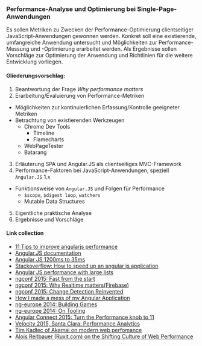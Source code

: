 
### Performance-Analyse und Optimierung bei Single-Page-Anwendungen

>
  Es sollen Metriken zu Zwecken der Performance-Optimierung  clientseitiger
  JavaScript-Anwendungen gewonnen werden. Konkret soll eine existierende,
  umfangreiche   Anwendung untersucht und Möglichkeiten zur Performance-Messung
  und -Optimierung erarbeitet werden. Als Ergebnisse sollen Vorschläge
  zur Optimierung der Anwendung und Richtlinien für die weitere Entwicklung
  vorliegen.

#### Gliederungsvorschlag:

1. Beantwortung der Frage *Why performance matters*
2. Erarbeitung/Evaluierung von Performance-Metriken
  - Möglichkeiten zur kontinuierlichen Erfassung/Kontrolle geeigneter Metriken
  - Betrachtung von existierenden Werkzeugen
    - Chrome Dev Tools
      - Timeline
      - Flamecharts
    - WebPageTester
    - Batarang
3. Erläuterung SPA und Angular.JS als clientseitiges MVC-Framework
4. Performance-Faktoren bei JavaScript-Anwendungen, speziell `Angular.JS` 1.x
  - Funktionsweise von `Angular.JS` und Folgen für Performance
    - `$scope`, `$digest loop`, `watchers`
    - Mutable Data Structures
5. Eigentliche praktische Analyse
6. Ergebnisse und Vorschläge


  #### Link collection
- [11 Tips to improve angularjs performance](http://www.alexkras.com/11-tips-to-improve-angularjs-performance/)
- [Angular.JS documentation](https://docs.angularjs.org/guide/production)
- [Angular JS 1200ms to 35ms](http://blog.scalyr.com/2013/10/angularjs-1200ms-to-35ms/)  
- [Stackoverflow: How to speed up an angular js application](http://stackoverflow.com/questions/15643467/how-to-speed-up-an-angularjs-application)
- [Angular JS performance with large lists](http://tech.small-improvements.com/2013/09/10/angularjs-performance-with-large-lists/)
- [ngconf 2015: Fast from the start](https://www.youtube.com/watch?v=x1PJn5qMUT4&list=PLOETEcp3DkCoNnlhE-7fovYvqwVPrRiY7&index=5)
- [ngconf 2015: Why Realtime matters(Firebase)](https://www.youtube.com/watch?v=4nD5fjpIesk&list=PLOETEcp3DkCoNnlhE-7fovYvqwVPrRiY7&index=12)
- [ngconf 2015: Change Detection Reinvented](https://www.youtube.com/watch?v=jvKGQSFQf10&index=29&list=PLOETEcp3DkCoNnlhE-7fovYvqwVPrRiY7)
- [How I made a mess of my Angular Application](https://www.youtube.com/watch?v=n8JdXkKhDyU)
- [ng-europe 2014: Building Games](https://www.youtube.com/watch?v=8giyBgNhfkU&list=PLhc_bKwZngxW_ZlY0NkaGkvKpiA_pzcZ-&index=14)
- [ng-europe 2014: On Tooling](https://www.youtube.com/watch?v=x8IWsjoCy-M&index=15&list=PLhc_bKwZngxW_ZlY0NkaGkvKpiA_pzcZ-)
- [Angular Connect 2015: Turn the Performance knob to 11](https://www.youtube.com/watch?v=gxZE8SqC7as)
- [Velocity 2015, Santa Clara: Performance Analytics](https://www.youtube.com/watch?v=JGVtTRPbZQg&index=15&list=PL055Epbe6d5Y86GSg3nhUH3o_v62FGpCI)
- [Tim Kadlec of Akamai on modern web perfomance](https://www.youtube.com/watch?v=V8m-BV5VdRM&list=PL055Epbe6d5Y86GSg3nhUH3o_v62FGpCI&index=23)
- [Alois Reitbauer (Ruxit.com) on the Shifting Culture of Web Performance](https://www.youtube.com/watch?v=cgZmZ1vsNig&index=29&list=PL055Epbe6d5Y86GSg3nhUH3o_v62FGpCI)

